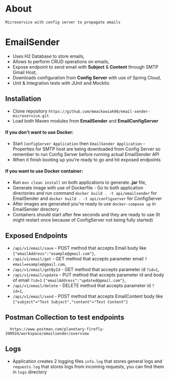 # About
    Microservice with config server to propagate emails

# EmailSender
  - Uses H2 Database to store emails,
  - Allows to perform CRUD operations on emails,
  - Expose endpoint to send email with <b>Subject</b> & <b>Content</b> through SMTP Gmail Host,
  - Downloads configuration from <b>Config Server</b> with use of Spring Cloud,
  - Unit & Integration tests with JUnit and Mockito

## Installation
 - Clone repository ```https://github.com/mmackowiak98/email-sender-microservice.git```
 - Load both Maven modules from <b>EmailSender</b> and <b>EmailConfigServer</b>
 #### If you don't want to use Docker:
   - Start ```ConfigServer Application``` then ```EmailSender Application``` - Properties for SMTP host are being downloaded from Config Server so remember to run Config Server before running actual EmailSender API
   - When it finish booting up you're ready to go and hit exposed endpoints
 #### If you want to use Docker container: 
   - Run ```mvn clean install``` on both applications to generate <b>.jar</b> file,
   - Generate image with use of Dockerfile - Go to both application directories and run command ```docker build . -t api/emailsender``` for EmailSender and ```docker build . -t api/configserver``` for ConfigServer
   - After images are generated you're ready to use ```docker-compose up``` in EmailSender directory 
   - Containers should start after few seconds and they are ready to use (It might restart once because of ConfigServer not being fully started)
   
 ## Exposed Endpoints
  - `/api/v1/email/save` - POST method that accepts Email body like `{"emailAddress":"example@gmail.com"}`,
  - `/api/v1/email/get` - GET method that accepts parameter email `?email=example@gmail.com`,
  - `/api/v1/email/getById` - GET method that accepts parameter id `?id=1`,
  - `/api/v1/email/update` - PUT method that accepts parameter id and body of email `?id=1` `{"emailAddress":"updated@gmail.com"}`,
  - `/api/v1/email/delete` - DELETE method that accepts parameter id `?id=1`,
  - `/api/v1/email/send` - POST method that accepts EmailContent body like `{"subject"="Test Subject","content"="Test Content"}`
  
  ## Postman Collection to test endpoints
      https://www.postman.com/planetary-firefly-390924/workspace/emailsender/overview
      
  ## Logs
   - Application creates 2 logging files `info.log` that stores general logs and `requests.log` that stores logs from incoming requests, you can find them in `logs` directory 
        

   

